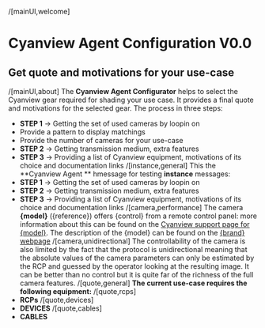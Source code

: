 
/[mainUI,welcome]
# Cyanview Agent Configuration V0.0
## Get quote and motivations for your use-case
/[mainUI,about]
The **Cyanview Agent Configurator** helps to select the Cyanview gear required for shading your use case. It provides a final quote and motivations for the selected gear.
The process  in three steps:
- **STEP 1** -> Getting the set of used cameras by loopin on
- Provide a pattern to display matchings
- Provide the number of cameras for your use-case 
- **STEP 2** ->  Getting transmission medium, extra features
- **STEP 3** ->  Providing a list of Cyanview equipment, motivations of its choice and documentation links
/[instance,general]
This the **Cyanview Agent ** hmessage for testing **instance** messages:
- **STEP 1** -> Getting the set of used cameras by loopin on
- **STEP 2** ->  Getting transmission medium, extra features
- **STEP 3** ->  Providing a list of Cyanview equipment, motivations of its choice and documentation links
/[camera,performance]
The camera **{model}** ({reference}) offers {control} from a remote control panel: more information about this can be found on the [Cyanview support page for {model}]({supporturl}). The description of the {model} can be found on the [{brand} webpage]({manufacturerurl})
/[camera,unidirectional]
The controllability of the camera is also limited by the fact that the protocol is unidirectional meaning that the absolute values of the camera parameters can only be estimated by the RCP and guessed by the operator looking at the resulting image. It can be better than no control but it is quite far of the richness of the full camera features.
/[quote,general]
**The current use-case requires the following equipment:**
/[quote,rcps]
- **RCPs**
/[quote,devices]
- **DEVICES**
/[quote,cables]
- **CABLES**
